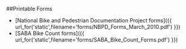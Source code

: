 ##Printable Forms
* [National Bike and Pedestrian Documentation Project forms]({{ url_for('static',filename='forms/NBPD_Forms_March_2010.pdf') }})
* [SABA Bike Count forms]({{ url_for('static',filename='forms/SABA_Bike_Count_Forms.pdf') }})

